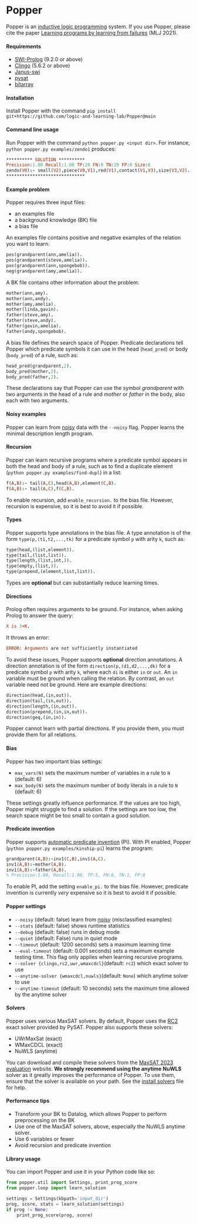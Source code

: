 # Popper

Popper is an [inductive logic programming](https://arxiv.org/pdf/2008.07912.pdf) system.  If you use Popper, please cite the paper [Learning programs by learning from failures](https://arxiv.org/abs/2005.02259) (MLJ 2021).

#### Requirements
- [SWI-Prolog](https://www.swi-prolog.org) (9.2.0 or above)
- [Clingo](https://potassco.org/clingo/) (5.6.2 or above)
- [Janus-swi](https://github.com/SWI-Prolog/packages-swipy)
- [pysat](https://pysathq.github.io)
- [bitarray](https://github.com/ilanschnell/bitarray)

#### Installation
Install Popper with the command ```pip install git+https://github.com/logic-and-learning-lab/Popper@main```

#### Command line usage
Run Popper with the command `python popper.py <input dir>`. For instance, `python popper.py examples/zendo1` produces:
```prolog
********** SOLUTION **********
Precision:1.00 Recall:1.00 TP:20 FN:0 TN:20 FP:0 Size:6
zendo(V0):- small(V2),piece(V0,V1),red(V1),contact(V1,V3),size(V3,V2).
******************************
```

#### Example problem
Popper requires three input files:
- an examples file
- a background knowledge (BK) file
- a bias file

An examples file contains positive and negative examples of the relation you want to learn:

```prolog
pos(grandparent(ann,amelia)).
pos(grandparent(steve,amelia)).
pos(grandparent(ann,spongebob)).
neg(grandparent(amy,amelia)).
```

A BK file contains other information about the problem:

```prolog
mother(ann,amy).
mother(ann,andy).
mother(amy,amelia).
mother(linda,gavin).
father(steve,amy).
father(steve,andy).
father(gavin,amelia).
father(andy,spongebob).
```

A bias file defines the search space of Popper. Predicate declarations tell Popper which predicate symbols it can use in the head (`head_pred`) or body (`body_pred`) of a rule, such as:

```prolog
head_pred(grandparent,2).
body_pred(mother,2).
body_pred(father,2).
```

These declarations say that Popper can use the symbol *grandparent* with two arguments in the head of a rule and *mother* or *father* in the body, also each with two arguments.

#### Noisy examples
Popper can learn from [noisy](https://arxiv.org/pdf/2308.09393.pdf) data with the `--noisy` flag. Popper learns the minimal description length program.

#### Recursion
Popper can learn recursive programs where a predicate symbol appears in both the head and body of a rule, such as to find a duplicate element (`python popper.py examples/find-dupl`) in a list:
```prolog
f(A,B):- tail(A,C),head(A,B),element(C,B).
f(A,B):- tail(A,C),f(C,B).
```
To enable recursion, add `enable_recursion.` to the bias file. However, recursion is expensive, so it is best to avoid it if possible.

#### Types
Popper supports type annotations in the bias file. A type annotation is of the form `type(p,(t1,t2,...,tk)` for a predicate symbol `p` with arity `k`, such as:

```prolog
type(head,(list,element)).
type(tail,(list,list)).
type(length,(list,int,)).
type(empty,(list,)).
type(prepend,(element,list,list)).
```
Types are **optional** but can substantially reduce learning times.

#### Directions
Prolog often requires arguments to be ground. For instance, when asking Prolog to answer the query:
```prolog
X is 3+K.
```
It throws an error:
```prolog
ERROR: Arguments are not sufficiently instantiated
```
To avoid these issues, Popper supports **optional** direction annotations. A direction annotation is of the form `direction(p,(d1,d2,...,dk)` for a predicate symbol `p` with arity `k`, where each `di` is either `in` or `out`.
An `in` variable must be ground when calling the relation. By contrast, an `out` variable need not be ground. Here are example directions:

```prolog
direction(head,(in,out)).
direction(tail,(in,out)).
direction(length,(in,out)).
direction(prepend,(in,in,out)).
direction(geq,(in,in)).
```

Popper cannot learn with partial directions. If you provide them, you must provide them for all relations.

#### Bias
Popper has two important bias settings:

- `max_vars(N)` sets the maximum number of variables in a rule to `N` (default: 6)
- `max_body(N)` sets the maximum number of body literals in a rule to `N` (default: 6)

These settings greatly influence performance. If the values are too high, Popper might struggle to find a solution. If the settings are too low, the search space might be too small to contain a good solution. 

#### Predicate invention

Popper supports [automatic predicate invention](https://arxiv.org/pdf/2104.14426.pdf) (PI). With PI enabled, Popper (`python popper.py examples/kinship-pi`) learns the program:

```prolog
grandparent(A,B):-inv1(C,B),inv1(A,C).
inv1(A,B):-mother(A,B).
inv1(A,B):-father(A,B).
% Precision:1.00, Recall:1.00, TP:5, FN:0, TN:1, FP:0
```
To enable PI, add the setting `enable_pi.` to the bias file. However, predicate invention is currently *very* expensive so it is best to avoid it if possible.

#### Popper settings
 - `--noisy` (default: false) learn from [noisy](https://arxiv.org/pdf/2308.09393.pdf) (misclassified examples)
 - `--stats` (default: false) shows runtime statistics
 - `--debug` (default: false) runs in debug mode
 - `--quiet` (default: False)  runs in quiet mode
 - `--timeout` (default: 1200 seconds) sets a maximum learning time
 - `--eval-timeout` (default: 0.001 seconds) sets a maximum example testing time. This flag only applies when learning recursive programs.
 - `--solver {clingo,rc2,uwr,wmaxcdcl}`(default: `rc2`) which exact solver to use
 - `--anytime-solver {wmaxcdcl,nuwls}`(default: `None`) which anytime solver to use
 - `--anytime-timeout` (default: 10 seconds) sets the maximum time allowed by the anytime solver


#### Solvers
Popper uses various MaxSAT solvers. By default, Popper uses the [RC2](https://alexeyignatiev.github.io/assets/pdf/imms-jsat19-preprint.pdf) exact solver provided by PySAT. Popper also supports these solvers:

- UWrMaxSat (exact)
- WMaxCDCL (exact)
- NuWLS (anytime)

You can download and compile these solvers from the [MaxSAT 2023 evaluation](https://maxsat-evaluations.github.io/2023/descriptions.html) website.
**We strongly recommend using the anytime NuWLS** solver as it greatly improves the performance of Popper. To use them, ensure that the solver is available on your path.  See the [install solvers](solvers.md) file for help.

#### Performance tips
- Transform your BK to Datalog, which allows Popper to perform preprocessing on the BK
- Use one of the MaxSAT solvers, above, especially the NuWLS anytime solver.
- Use 6 variables or fewer
- Avoid recursion and predicate invention

#### Library usage

You can import Popper and use it in your Python code like so:

```python
from popper.util import Settings, print_prog_score
from popper.loop import learn_solution

settings = Settings(kbpath='input_dir')
prog, score, stats = learn_solution(settings)
if prog != None:
    print_prog_score(prog, score)
```
